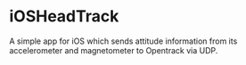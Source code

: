 # iOSHeadTrack
A simple app for iOS which sends attitude information from its accelerometer and magnetometer to Opentrack via UDP.
